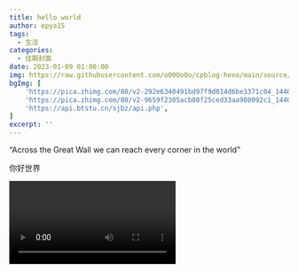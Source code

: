 ```yaml
---
title: hello world
author: epya15
tags:
  - 生活
categories:
  - 往期封面
date: 2023-01-09 01:00:00
img: https://raw.githubusercontent.com/oO0OoOo/cpblog-hexo/main/source/images/bg/591039263be09.jpg
bgImg: [
    'https://pica.zhimg.com/80/v2-292e6340491bd97f9d014d6be3371c04_1440w.jpg',
    'https://pica.zhimg.com/80/v2-9659f2305acb80f25ced33aa980092c1_1440w.jpg',
    'https://api.btstu.cn/sjbz/api.php',
]
excerpt: ''
---
```


“Across the Great Wall we can reach every corner in the world”

你好世界

<video src="../images/bg/归档/cover.mp4"></video>
